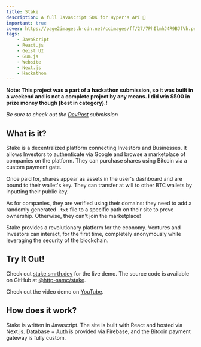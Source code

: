 ```yaml
---
title: Stake
description: A full Javascript SDK for Hyper's API 🚦
important: true
cover: https://page2images.b-cdn.net/ccimages/ff/27/7PhIlmhJ4R9BJfVh.png
tags:
    - JavaScript
    - React.js
    - Geist UI
    - Gun.js
    - Website
    - Next.js
    - Hackathon
---
```


**Note: This project was a part of a hackathon submission, so it was built in a weekend and is not a complete project by any means. I did win $500 in prize money though (best in category).!**

*Be sure to check out the [DevPost](https://devpost.com/software/stake-wguzpx) submission*

## What is it?
Stake is a decentralized platform connecting Investors and Businesses. It allows Investors to authenticate via Google and browse a marketplace of companies on the platform. They can purchase shares using Bitcoin via a custom payment gate.

Once paid for, shares appear as assets in the user's dashboard and are bound to their wallet's key. They can transfer at will to other BTC wallets by inputting their public key.

As for companies, they are verified using their domains: they need to add a randomly generated `.txt` file to a specific path on their site to prove ownership. Otherwise, they can't join the marketplace!

Stake provides a revolutionary platform for the economy. Ventures and Investors can interact, for the first time, completely anonymously while leveraging the security of the blockchain.

## Try It Out!
Check out [stake.smrth.dev](https://stake.smrth.dev) for the live demo. The source code is available on GitHub at [@http-samc/stake](https://github.com/http-samc/stake).

Check out the video demo on [YouTube](https://youtu.be/DGr8_7Ac5ow).

## How does it work?
Stake is written in Javascript. The site is built with React and hosted via Next.js. Database + Auth is provided via Firebase, and the Bitcoin payment gateway is fully custom.